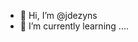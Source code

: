 - 👋 Hi, I’m @jdezyns
- 🌱 I’m currently learning ....

<!---
jdezyns/jdezyns is a ✨ special ✨ repository because its `README.md` (this file) appears on your GitHub profile.
You can click the Preview link to take a look at your changes.
--->
